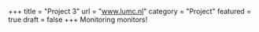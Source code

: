 +++
title = "Project 3"
url = "www.lumc.nl"
category = "Project"
featured = true
draft = false
+++
Monitoring monitors!